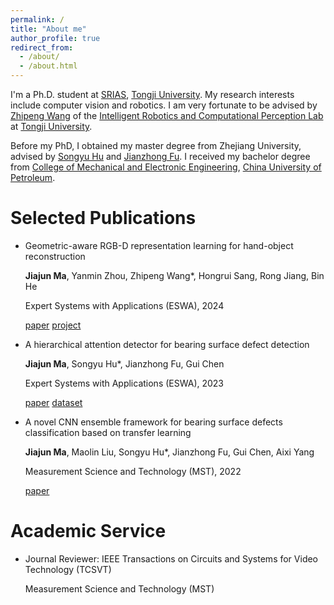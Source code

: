 ```yaml
---
permalink: /
title: "About me"
author_profile: true
redirect_from: 
  - /about/
  - /about.html
---
```


I'm a Ph.D. student at [SRIAS](https://srias.tongji.edu.cn/main.htm), [Tongji University](https://www.tongji.edu.cn/). My research interests include computer vision and robotics.
I am very fortunate to be advised by [Zhipeng Wang](https://robot.tongji.edu.cn/info/1256/2086.htm) of the [Intelligent Robotics and Computational Perception Lab](https://robot.tongji.edu.cn/) at [Tongji University](https://www.tongji.edu.cn/).

Before my PhD, I obtained my master degree from Zhejiang University, advised by [Songyu Hu](https://person.zju.edu.cn/0019189) and [Jianzhong Fu](https://person.zju.edu.cn/0096151). I received my bachelor degree from [College of Mechanical and Electronic Engineering](https://cmee.upc.edu.cn/main.htm), [China University of Petroleum](https://upc.edu.cn).

Selected Publications
======
-  Geometric-aware RGB-D representation learning for hand-object reconstruction 

   **Jiajun Ma**, Yanmin Zhou, Zhipeng Wang*, Hongrui Sang, Rong Jiang, Bin He
   
   Expert Systems with Applications (ESWA), 2024
   
   [paper](https://www.sciencedirect.com/science/article/pii/S0957417424018621) [project](https://jjma1907.github.io/projects/GeoBAF_HORec.html)
- A hierarchical attention detector for bearing surface defect detection
  
  **Jiajun Ma**, Songyu Hu*, Jianzhong Fu, Gui Chen
  
  Expert Systems with Applications (ESWA), 2023
  
  [paper](https://www.sciencedirect.com/science/article/pii/S0957417423028671) [dataset](https://github.com/JackMa-coder/bearingdefectDataset)
  
- A novel CNN ensemble framework for bearing surface defects classification based on transfer learning
  
  **Jiajun Ma**, Maolin Liu, Songyu Hu*, Jianzhong Fu, Gui Chen, Aixi Yang
  
  Measurement Science and Technology (MST), 2022
  
  [paper](https://iopscience.iop.org/article/10.1088/1361-6501/ac9c22)
  
Academic Service
=====
- Journal Reviewer:
  IEEE Transactions on Circuits and Systems for Video Technology (TCSVT)
   
  Measurement Science and Technology (MST)
  
  

  
